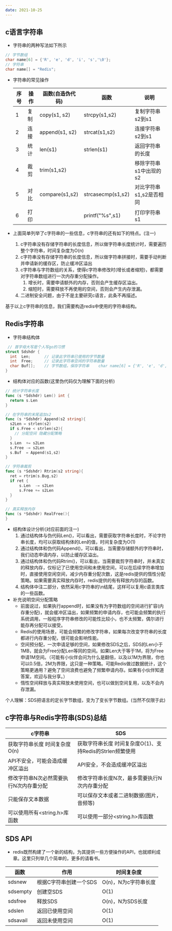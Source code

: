 ```yaml
---
date: 2021-10-25
---
```




## c语言字符串

- 字符串的两种写法如下所示

```c
// 字节数组
char name[6] = {'R', 'e', 'd', 'i', 's','\0'};  
// 字符串
char name[] = "Redis";
```

- 字符串的常见操作

  | 序号 | 操作 | 函数(自造伪代码) | 函数              | 说明                    |
  | ---- | ---- | ---------------- | ----------------- | ----------------------- |
  | 1    | 复制 | copy(s1, s2)     | strcpy(s1,s2)     | 复制字符串 s2到s1       |
  | 2    | 连接 | append(s1, s2)   | strcat(s1,s2)     | 连接字符串s2到s1        |
  | 3    | 统计 | len(s1)          | strlen(s1)        | 返回字符串的长度        |
  | 4    | 裁剪 | trim(s1,s2)      |                   | 移除字符串s1中出现的s2  |
  | 5    | 对比 | compare(s1,s2)   | strcasecmp(s1,s2) | 对比字符串s1,s2是否相同 |
  | 6    | 打印 |                  | printf("%s",s1)   | 打印字符串s1            |

- 上面简单列举了c字符串的一些信息，c字符串的还有如下的特点。(注一)
  1. c字符串没有存储字符串的长度信息，所以做字符串长度统计时，需要遍历整个字符串，时间复杂度为O(n)
  2. c字符串没有存储字符串的长度信息，所以做字符串拼接时，需要手动判断并申请新的缓存区，防止缓冲区溢出
  3. c字符串与字符数组的关系，使得c字符串修改时(增长或者缩短)，都需要对字符串数组进行一次内存重分配操作。
     1. 增长时，需要申请额外的内存，否则会产生缓存区溢出。
     2. 缩短时，需要释放不再使用的空间，否则会产生内存泄漏。
  4. 二进制安全问题，由于不是主要研究c语言，此条不再描述。

基于以上c字符串的信息，我们需要构造redis中使用的字符串结构。

## Redis字符串

- 字符串结构体

```c
 // 首字母大写是个人写go的习惯
struct Sdshdr {
  int  Len;      // 记录此字符串已使用的字节数量
  int  Free;     // 记录此字符串空闲的字符串数量
  char Buf[];    // 字节数组，保存字符串    char name[6] = {'R', 'e', 'd', 'i', 's','\0'};  注二
}
```

- 结构体对应的函数(这里伪代码仅为理解下面的分析)

```go
// 统计字符串长度
func (s *Sdshdr) Len() int {
  return s.Len
}

// 在字符串的末尾追加s2
func (s *Sdshdr) Append(s2 string){
  s2Len = strlen(s2)
  if s.Free < strlen(s2){
    // 分配空间 隐藏分配策略
  }
  s.Len  += s2Len
  s.Free -= s2Len
  s.Buf  = Append(s1,s2)
}

// 字符串裁剪
func (s *Sdshdr) Rtrim(s2 string){
  ret = rtrim(s.Bug,s2)
  if ret {
      s.Len  -= s2Len
      s.Free += s2Len
  }
}

// 真实释放内存
func (s *Sdshdr) RealFree(){
}
```

- 结构体设计分析(对应前面的注一)
  1. 通过结构体与伪代码Len()，可以看出，需要获取字符串长度时，不论字符串长度，均可以获取结构体的Len的值，时间复杂度为O(1)
  2. 通过结构体和伪代码Append()，可以看出，当需要存储额外的字符串时，我们动态申请内存，以防止缓存区溢出。
  3. 通过结构体和伪代码Rtrim()，可以看出，当需要裁剪字符串时，并未真实的释放内存，仅标记了已使用空间和未使用空间，可以在后续字符串增加时，直接使用空闲空间，减少内存重分配次数，这是redis提供的惰性分配策略。如果需要真实释放内存时，redis提供的有有释放内存的函数。
  4. 结构体中注二部分，依然采用c字符串的\n结尾，这样可以复用c语言类库的一些函数。
- 补充说明空间分配策略
  - 前面说过，如果执行append时，如果没有为字符数组的空间进行扩容(内存重分配)，就会缓冲区溢出，如果频繁的申请内存，也可能会频繁的执行系统调用，一般程序字符串修改的可能性比较小，也不太频繁，偶尔进行能存再分配可以接受。
  - Redis的使用场景，可能会频繁的修改字符串，如果每次改变字符串的长度都进行内存重分配，很可能会影响性能。
  - 空间预分配，一次申请足够的空间，如果修改SDS之后，SDS的Len小于1MB，就会为Free分配Len等同的空间。如果Len大于等于1M，将为Free申请1M空间。（可能有小伙伴会问为什么是翻倍，以及以1M为界限，你也可以0.5倍，2M为界限，这只是一种策略。可能Redis做过数据统计，这个策略更通用？避免了空间浪费也避免了频繁申请内存。如果有小伙伴知道答案，欢迎与我分享。）
  - 惰性空间释放与真实释放未使用空间，也可以做到空间复用，以及不会内存泄漏。

个人理解：SDS把语言的定长字节数组，变为了变长字节数组。(当然不仅限于此)

## c字符串与Redis字符串(SDS)总结

| c字符串                                | SDS                                                      |
| -------------------------------------- | -------------------------------------------------------- |
| 获取字符串长度 时间复杂度O(n)          | 获取字符串长度 时间复杂度O(1)、支持Redis的Strlen频繁使用 |
| API不安全，可能会造成缓冲区溢出        | API安全，不会造成缓冲区溢出                              |
| 修改字符串N次必然需要执行N次内存重分配 | 修改字符串长度N次，最多需要执行N次内存重分配             |
| 只能保存文本数据                       | 可以保存文本或者二进制数据(图片，音频等)                 |
| 可以使用所有<string.h>库函数           | 可以使用一部分<string.h>库函数                           |

## SDS API

- redis既然构建了一个新的结构，为其提供一些方便操作的API，也就顺利成章。这里只列举几个简单的，更多的请看书。

| 函数     | 作用                   | 时间复杂度           |
| -------- | ---------------------- | -------------------- |
| sdsnew   | 根据C字符串创建一个SDS | O(n)，N为c字符串长度 |
| sdsempty | 创建空SDS              | O(1)                 |
| sdsfree  | 释放SDS                | O(n)，N为SDS长度     |
| sdslen   | 返回已使用空间         | O(1)                 |
| sdsavail | 返回未使用空间         | O(1)                 |


